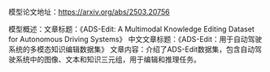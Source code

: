 模型论文地址：https://arxiv.org/abs/2503.20756

模型概述：文章标题：《ADS-Edit: A Multimodal Knowledge Editing Dataset for Autonomous Driving Systems》
中文文章标题：《ADS-Edit：用于自动驾驶系统的多模态知识编辑数据集》
文章内容：介绍了ADS-Edit数据集，包含自动驾驶系统中的图像、文本和知识三元组，用于编辑和推理任务。
